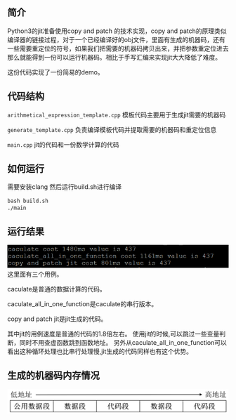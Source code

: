 ## 简介
Python3的jit准备使用copy and patch 的技术实现，copy and patch的原理类似编译器的链接过程，对于一个已经编译好的obj文件，里面有生成的机器码，还有一些需要重定位的符号，如果我们把需要的机器码拷贝出来，并把参数重定位进去那么就能得到一份可以运行机器码。相比于手写汇编来实现jit大大降低了难度。

这份代码实现了一份简易的demo。
## 代码结构
`arithmetical_expression_template.cpp` 模板代码主要用于生成jit需要的机器码

`generate_template.cpp` 负责编译模板代码并提取需要的机器码和重定位信息

`main.cpp` jit的代码和一份数学计算的代码

## 如何运行
需要安装clang
然后运行build.sh进行编译
```
bash build.sh
./main
```
## 运行结果
![效果图](./运行效果.png)
这里面有三个用例。

caculate是普通的数据计算的代码。

caculate_all_in_one_function是caculate的串行版本。

copy and patch jit是jit生成的代码。

其中jit的用例速度是普通的代码的1.8倍左右。
使用jit的时候,可以跳过一些变量判断，同时不用查虚函数跳到函数地址。
另外从caculate_all_in_one_function可以看出这种循环处理也比串行处理慢,jit生成的代码同样也有这个优势。

## 生成的机器码内存情况
![生成的机器码内存情况](./生成的机器码内存情况.png)
